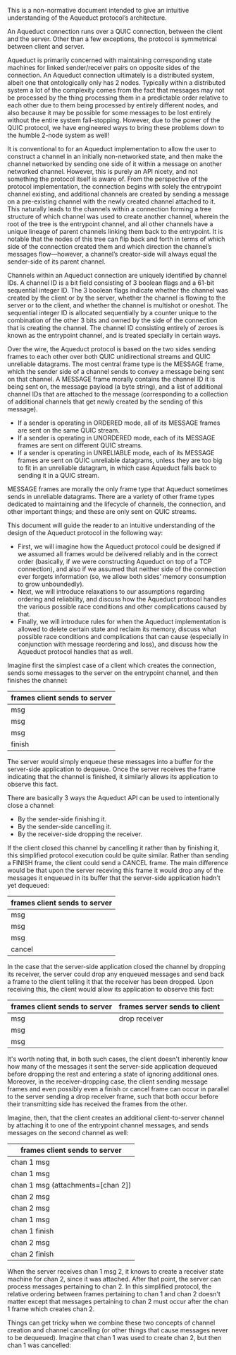 This is a non-normative document intended to give an intuitive understanding of
the Aqueduct protocol’s architecture.

An Aqueduct connection runs over a QUIC connection, between the client and the
server. Other than a few exceptions, the protocol is symmetrical between client
and server.

Aqueduct is primarily concerned with maintaining corresponding state machines
for linked sender/receiver pairs on opposite sides of the connection. An
Aqueduct connection ultimately is a distributed system, albeit one that
ontologically only has 2 nodes. Typically within a distributed system a lot of
the complexity comes from the fact that messages may not be processed by the
thing processing them in a predictable order relative to each other due to them
being processed by entirely different nodes, and also because it may be
possible for some messages to be lost entirely without the entire system
fail-stopping. However, due to the power of the QUIC protocol, we have
engineered ways to bring these problems down to the humble 2-node system as
well!

It is conventional to for an Aqueduct implementation to allow the user to
construct a channel in an initially non-networked state, and then make the
channel networked by sending one side of it within a message on another
networked channel. However, this is purely an API nicety, and not something the
protocol itself is aware of. From the perspective of the protocol
implementation, the connection begins with solely the entrypoint channel
existing, and additional channels are created by sending a message on a
pre-existing channel with the newly created channel attached to it. This
naturally leads to the channels within a connection forming a tree structure of
which channel was used to create another channel, wherein the root of the tree
is the entrypoint channel, and all other channels have a unique lineage of
parent channels linking them back to the entrypoint. It is notable that the
nodes of this tree can flip back and forth in terms of which side of the
connection created them and which direction the channel’s messages
flow—however, a channel’s creator-side will always equal the sender-side of its
parent channel.

Channels within an Aqueduct connection are uniquely identified by channel IDs.
A channel ID is a bit field consisting of 3 boolean flags and a 61-bit
sequential integer ID. The 3 boolean flags indicate whether the channel was
created by the client or by the server, whether the channel is flowing to the
server or to the client, and whether the channel is multishot or oneshot. The
sequential integer ID is allocated sequentially by a counter unique to the
combination of the other 3 bits and owned by the side of the connection that is
creating the channel. The channel ID consisting entirely of zeroes is known as
the entrypoint channel, and is treated specially in certain ways.

Over the wire, the Aqueduct protocol is based on the two sides sending frames
to each other over both QUIC unidirectional streams and QUIC unreliable
datagrams. The most central frame type is the MESSAGE frame, which the sender
side of a channel sends to convey a message being sent on that channel. A
MESSAGE frame morally contains the channel ID it is being sent on, the message
payload (a byte string), and a list of additional channel IDs that are attached
to the message (corresponding to a collection of additional channels that get
newly created by the sending of this message).

- If a sender is operating in ORDERED mode, all of its MESSAGE frames are sent
  on the same QUIC stream.
- If a sender is operating in UNORDERED mode, each of its MESSAGE frames are
  sent on different QUIC streams.
- If a sender is operating in UNRELIABLE mode, each of its MESSAGE frames are
  sent on QUIC unreliable datagrams, unless they are too big to fit in an
  unreliable datagram, in which case Aqueduct falls back to sending it in a
  QUIC stream.

MESSAGE frames are morally the only frame type that Aqueduct sometimes sends in
unreliable datagrams. There are a variety of other frame types dedicated to
maintaining and the lifecycle of channels, the connection, and other important
things; and these are only sent on QUIC streams.

This document will guide the reader to an intuitive understanding of the design
of the Aqueduct protocol in the following way:

- First, we will imagine how the Aqueduct protocol could be designed if we
  assumed all frames would be delivered reliably and in the correct order
  (basically, if we were constructing Aqueduct on top of a TCP connection), and
  also if we assumed that neither side of the connection ever forgets
  information (so, we allow both sides’ memory consumption to grow unboundedly).
- Next, we will introduce relaxations to our assumptions regarding ordering and
  reliability, and discuss how the Aqueduct protocol handles the various
  possible race conditions and other complications caused by that.
- Finally, we will introduce rules for when the Aqueduct implementation is
  allowed to delete certain state and reclaim its memory, discuss what possible
  race conditions and complications that can cause (especially in conjunction
  with message reordering and loss), and discuss how the Aqueduct protocol
  handles that as well.

Imagine first the simplest case of a client which creates the connection, sends
some messages to the server on the entrypoint channel, and then finishes the
channel:

|frames client sends to server|
|-----------------------------|
|msg                          |
|msg                          |
|msg                          |
|finish                       |

The server would simply enqueue these messages into a buffer for the
server-side application to dequeue. Once the server receives the frame
indicating that the channel is finished, it similarly allows its application to
observe this fact.

There are basically 3 ways the Aqueduct API can be used to intentionally close
a channel:

- By the sender-side finishing it.
- By the sender-side cancelling it.
- By the receiver-side dropping the receiver.

If the client closed this channel by cancelling it rather than by finishing it,
this simplified protocol execution could be quite similar. Rather than sending
a FINISH frame, the client could send a CANCEL frame. The main difference would
be that upon the server receving this frame it would drop any of the messages
it enqueued in its buffer that the server-side application hadn't yet dequeued:

|frames client sends to server|
|-----------------------------|
|msg                          |
|msg                          |
|msg                          |
|cancel                       |

In the case that the server-side application closed the channel by dropping its
receiver, the server could drop any enqueued messages and send back a frame to
the client telling it that the receiver has been dropped. Upon receiving this,
the client would allow its application to observe this fact:

|frames client sends to server|frames server sends to client|
|-----------------------------|-----------------------------|
|msg                          |drop receiver                |
|msg                          |                             |
|msg                          |                             |

It's worth noting that, in both such cases, the client doesn't inherently know
how many of the messages it sent the server-side application dequeued before
dropping the rest and entering a state of ignoring additional ones. Moreover,
in the receiver-dropping case, the client sending message frames and even
possibly even a finish or cancel frame can occur in parallel to the server
sending a drop receiver frame, such that both occur before their transmitting
side has received the frames from the other.

Imagine, then, that the client creates an additional client-to-server channel
by attaching it to one of the entrypoint channel messages, and sends messages
on the second channel as well:

|frames client sends to server    |
|---------------------------------|
|chan 1 msg                       |
|chan 1 msg                       |
|chan 1 msg (attachments=[chan 2])|
|chan 2 msg                       |
|chan 2 msg                       |
|chan 1 msg                       |
|chan 1 finish                    |
|chan 2 msg                       |
|chan 2 finish                    |

When the server receives chan 1 msg 2, it knows to create a receiver state
machine for chan 2, since it was attached. After that point, the server can
process messages pertaining to chan 2. In this simplified protocol, the
relative ordering between frames pertaining to chan 1 and chan 2 doesn't matter
except that messages pertaining to chan 2 must occur after the chan 1 frame
which creates chan 2.

Things can get tricky when we combine these two concepts of channel creation
and channel cancelling (or other things that cause messages never to be
dequeued). Imagine that chan 1 was used to create chan 2, but then chan 1 was
cancelled:


